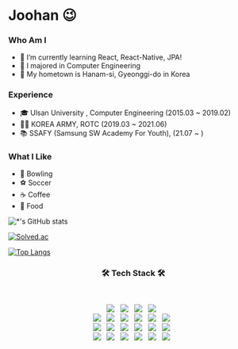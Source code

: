 # Joohan 😉
### Who Am I   
- 🌱 I’m currently learning React, React-Native, JPA! 
- 🥇 I majored in Computer Engineering
- 🚅 My hometown is Hanam-si, Gyeonggi-do in Korea 
        
### Experience
- 🎓 Ulsan University , Computer Engineering (2015.03 ~ 2019.02)
- :guardsman: KOREA ARMY, ROTC (2019.03 ~ 2021.06)
- :books: SSAFY (Samsung SW Academy For Youth), (21.07 ~ )  

### What I Like
- :bowling: Bowling
- :soccer: Soccer
- :coffee: Coffee 
- :meat_on_bone: Food


![*'s GitHub stats](https://github-readme-stats.vercel.app/api?username=parkjoohan&show_icons=true&theme=radical) 

[![Solved.ac](http://mazassumnida.wtf/api/generate_badge?boj=alex0317)](https://solved.ac/profile/alex0317)

[![Top Langs](https://github-readme-stats.vercel.app/api/top-langs/?username=parkjoohan)](https://github.com/anuraghazra/github-readme-stats)

<h3 align="center"><b>🛠 Tech Stack 🛠</b></h3>
</br>
<p align="center">
<img src="https://img.shields.io/badge/JAVA-007396?style=flat&logo=CSS3&logoColor=white"/></a> &nbsp
<img src="https://img.shields.io/badge/JavaScript-F7DF1E?style=flat&logo=JavaScript&logoColor=white"/></a> &nbsp
<img src="https://img.shields.io/badge/TypeScript-3178C6?style=flat&logo=TypeScript&logoColor=white"/></a> &nbsp
<img src="https://img.shields.io/badge/Tython-3776AB?style=flat&logo=python&logoColor=white"/></a> &nbsp<br />
<img src="https://img.shields.io/badge/Spring-6DB33F?style=flat&logo=spring&logoColor=white"/></a> &nbsp
<img src="https://img.shields.io/badge/React.js-61DAFB?style=flat&logo=react&logoColor=white"/></a> &nbsp
<img src="https://img.shields.io/badge/React Native-61DAFB?style=flat&logo=react&logoColor=white"/></a> &nbsp
<img src="https://img.shields.io/badge/Next.js-000000?style=flat&logo=next.js&logoColor=white"/></a> &nbsp
<img src="https://img.shields.io/badge/Vue.js-4FC08D?style=flat&logo=vue.js&logoColor=white"/></a> &nbsp
<img src="https://img.shields.io/badge/Redux-764ABC?style=flat&logo=redux&logoColor=white"/></a> &nbsp <br />
<img src="https://img.shields.io/badge/Bootstrap-7952B3?style=flat&logo=bootstrap&logoColor=white"/></a> &nbsp
<img src="https://img.shields.io/badge/HTML5-E34F26?style=flat&logo=HTML5&logoColor=white"/></a> &nbsp
<img src="https://img.shields.io/badge/CSS3-1572B6?style=flat&logo=CSS3&logoColor=white"/></a> &nbsp
<img src="https://img.shields.io/badge/Styled Components-DB7093?style=flat&logo=styled-components&logoColor=white"/></a> &nbsp
<img src="https://img.shields.io/badge/Sass-CC6699?style=flat&logo=sass&logoColor=white"/></a> &nbsp
<img src="https://img.shields.io/badge/JQuery-0769AD?style=flat&logo=jquery&logoColor=white"/></a> &nbsp <br/>
<img src="https://img.shields.io/badge/MySQL-4479A1?style=flat&logo=MySQL&logoColor=white"/></a> &nbsp
<img src="https://img.shields.io/badge/Jira-0052CC?style=flat&logo=jira&logoColor=white"/></a> &nbsp
<img src="https://img.shields.io/badge/GitHub-181717?style=flat&logo=github&logoColor=white"/></a> &nbsp
<img src="https://img.shields.io/badge/GitLab-FCA121?style=flat&logo=gitlab&logoColor=white"/></a> &nbsp
<img src="https://img.shields.io/badge/Mattermost-0058CC?style=flat&logo=mattermost&logoColor=white"/></a> &nbsp
<img src="https://img.shields.io/badge/Jenkins-D24939?style=flat&logo=jenkins&logoColor=white"/></a> &nbsp
</p> 

